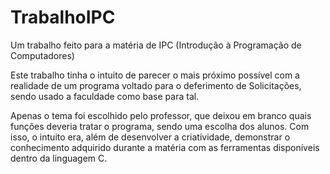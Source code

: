 # TrabalhoIPC
Um trabalho feito para a matéria de IPC (Introdução à Programação de Computadores)

Este trabalho tinha o intuito de parecer o mais próximo possível com a realidade de um programa voltado para o 
deferimento de Solicitações, sendo usado a faculdade como base para tal.

Apenas o tema foi escolhido pelo professor, que deixou em branco quais funções deveria tratar o programa, sendo uma
escolha dos alunos. Com isso, o intuito era, além de desenvolver a criatividade, demonstrar o conhecimento adquirido
durante a matéria com as ferramentas disponíveis dentro da linguagem C.
